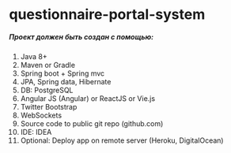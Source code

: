 # questionnaire-portal-system

##### Проект должен быть создан с помощью:
1. Java 8+
2. Maven or Gradle
3. Spring boot + Spring mvc
4. JPA, Spring data, Hibernate
5. DB: PostgreSQL
6. Angular JS (Angular) or ReactJS or Vie.js
7. Twitter Bootstrap
8. WebSockets
9. Source code to public git repo (github.com)
10. IDE: IDEA
11. Optional: Deploy app on remote server (Heroku, DigitalOcean)
